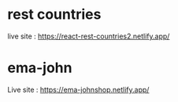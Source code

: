 # rest countries

live site : https://react-rest-countries2.netlify.app/

# ema-john

Live site : https://ema-johnshop.netlify.app/
